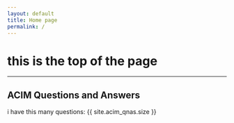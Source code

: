 ```yaml
---
layout: default
title: Home page
permalink: /
---
```


# this is the top of the page

<hr>

<h2>ACIM Questions and Answers</h2>
i have this many questions: {{ site.acim_qnas.size }}
